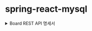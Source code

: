 # spring-react-mysql

<details>
  <summary>Board REST API 명세서</summary>
  <div markdown="1">
    <a href="https://prickle-textbook-12d.notion.site/Hoons-Board-REST-API-89f600999f6548ff998d8ec8211062a7">Hoons Board REST API 명세서</a>
  </div>
</details>
